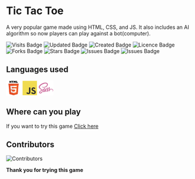 # Tic Tac Toe
A very popular game made using HTML, CSS, and JS. It also includes an AI algorithm so now players can play against a
bot(computer).

![Visits Badge](https://badges.pufler.dev/visits/Rishikesh-kumar-7258/Tic-Tac-Toe)
![Updated Badge](https://badges.pufler.dev/updated/Rishikesh-kumar-7258/Tic-Tac-Toe)
![Created Badge](https://badges.pufler.dev/created/Rishikesh-kumar-7258/Tic-Tac-Toe)
![Licence Badge](https://img.shields.io/github/license/Rishikesh-kumar-7258/Tic-Tac-Toe?style=flat-square)
![Forks Badge](https://img.shields.io/github/forks/Rishikesh-kumar-7258/Tic-Tac-Toe?style=flat-square)
![Stars Badge](https://img.shields.io/github/stars/Rishikesh-kumar-7258/Tic-Tac-Toe?style=flat-square)
![Issues Badge](https://img.shields.io/github/issues/Rishikesh-kumar-7258/Tic-Tac-Toe?style=flat-square)
![Issues Badge](https://img.shields.io/github/issues-pr/Rishikesh-kumar-7258/Tic-Tac-Toe?style=flat-square)

## Languages used
<img src="https://raw.githubusercontent.com/devicons/devicon/master/icons/html5/html5-original-wordmark.svg" alt="html5"
    width="40" height="40" />
<img src="https://raw.githubusercontent.com/devicons/devicon/master/icons/javascript/javascript-original.svg"
    alt="javascript" width="40" height="40" />
<img src="https://raw.githubusercontent.com/devicons/devicon/master/icons/sass/sass-original.svg" alt="sass" width="40"
    height="40" />

## Where can you play
If you want to try this game [Click here](https://rishikesh-kumar-7258.github.io/Tic-Tac-Toe/)

## Contributors
![Contributors](https://contrib.rocks/image?repo=Rishikesh-kumar-7258/Tic-Tac-Toe)

**Thank you for trying this game**